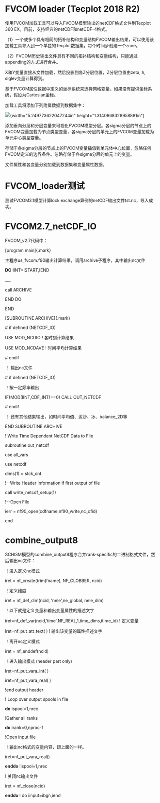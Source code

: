 # **FVCOM loader (Tecplot 2018 R2)**

使用FVCOM加载工具可以导入FVCOM模型输出的netCDF格式文件到Tecplot 360
EX。目前，支持经典的netCDF和netCDF-4格式。

（1）一个或多个具有相同的拓补结构和变量结构FVCOM输出结果，可以使用该加载工具导入到一个单独的Tecplot数据集，每个时间步创建一个zone。

（2）FVCOM历史输出文件具有不同的拓补结构和变量结构，只能通过appending的方式进行合并。

X和Y变量直接从文件加载，然后投影到各Z分层位置，Z分层位置由zeta, h,
siglev变量计算得到。

基于FVCOM属性数据中定义的坐标系统来选择网格变量。如果没有提供坐标系统，假设为Cartesian坐标。

加载工具将添加下列附属数据到数据集中：

![](./media/image1.emf){width="5.249773622047244in"
height="1.3140868328958881in"}

添加垂向分层和分层变量来可视化FVCOM模型分层。各sigma分层的节点上的FVCOM变量加载为节点类型变量，各sigma分层的单元上的FVCOM变量加载为单元中心类型变量。

存储于各sigma分层的节点上的FVCOM变量插值到单元体中心位置，忽略任何FVCOM定义的边界条件。忽略存储于各sigma分层的单元上的变量。

文件属性和各变量分别加载到数据集和变量属性数据。

# FVCOM_loader测试

测试FVCOM3.1模型计算lock exchange算例的netCDF输出文件tst.nc，导入成功。

# FVCOM2.7_netCDF_IO

FVCOM_v2.7代码中：

[program main]{.mark}

主程序us_fvcom.f90输出计算结果，调用archive子程序，其中输出nc文件

**DO** IINT=ISTART,IEND

。。。

call ARCHIVE

END DO

END

[SUBROUTINE ARCHIVE]{.mark}

\# if defined (NETCDF_IO)

USE MOD_NCDIO ! 各时刻计算结果

USE MOD_NCDAVE ! 时间平均计算结果

\# endif

！ 输出nc文件

\# if defined (NETCDF_IO)

！按一定频率输出

IF(MOD(IINT,CDF_INT)==0) CALL OUT_NETCDF

\# endif

！ 还有其他结果输出，如时间平均值、泥沙、冰、balance_2D等

END SUBROUTINE ARCHIVE

! Write Time Dependent NetCDF Data to File

subroutine out_netcdf

use all_vars

use netcdf

dims(1) = stck_cnt

!\--Write Header information if first output of file

call write_netcdf_setup(1)

!\--Open File

ierr = nf90_open(cdfname,nf90_write,nc_ofid)

end

# combine_output8

SCHISM模型的combine_output8程序合并rank-specific的二进制格式文件，然后输出nc文件：

！进入定义nc模式

iret = nf_create(trim(fname), NF_CLOBBER, ncid)

！定义维度

iret = nf_def_dim(ncid, \'nele\',ne_global, nele_dim)

！以下就是定义变量和输出变量属性的描述文字

iret=nf_def_var(ncid,\'time\',NF_REAL,1,time_dims,itime_id) ! 定义变量

iret=nf_put_att_text( ) ! 输出该变量的属性描述文字

！离开nc定义模式

iret = nf_enddef(ncid)

！进入输出模式 (header part only)

iret=nf_put_vara_int( )

iret=nf_put_vara_real( )

!end output header

! Loop over output spools in file

**do** ispool=1,nrec

!Gather all ranks

**do** irank=0,nproc-1

!Open input file

！输出nc格式的变量内容，跟上面的一样。

iret=nf_put_vara_real()

**enddo** !ispool=1,nrec

! 关闭nc输出文件

iret = nf_close(ncid)

**enddo** ! do iinput=ibgn,iend
